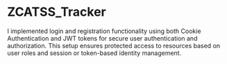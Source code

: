 # ZCATSS_Tracker
I implemented login and registration functionality using both Cookie Authentication and JWT tokens for secure user authentication and authorization. This setup ensures protected access to resources based on user roles and session or token-based identity management.
